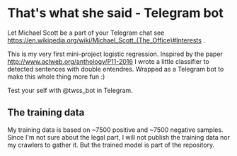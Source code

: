 # That's what she said - Telegram bot

Let Michael Scott be a part of your Telegram chat see https://en.wikipedia.org/wiki/Michael_Scott_(The_Office)#Interests .

This is my very first mini-project logistic regression. Inspired by the paper http://www.aclweb.org/anthology/P11-2016 I wrote a little classifier to detected sentences with double entendres. Wrapped as a Telegram bot to make this whole thing more fun :)

Test your self with @twss_bot in Telegram.

## The training data

My training data is based on ~7500 positive and ~7500 negative samples. Since I'm not sure about the legal part, I will not publish the training data nor my crawlers to gather it.
But the trained model is part of the repository.
